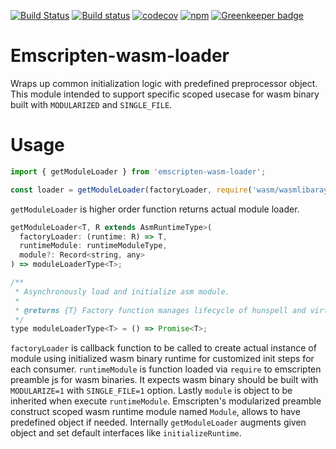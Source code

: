 [![Build Status](https://travis-ci.org/kwonoj/emscripten-wasm-loader.svg?branch=master)](https://travis-ci.org/kwonoj/emscripten-wasm-loader)
[![Build status](https://ci.appveyor.com/api/projects/status/la7qsyfmoekernj7/branch/master?svg=true)](https://ci.appveyor.com/project/kwonoj/emscripten-wasm-loader/branch/master)
[![codecov](https://codecov.io/gh/kwonoj/emscripten-wasm-loader/branch/master/graph/badge.svg)](https://codecov.io/gh/kwonoj/emscripten-wasm-loader)
[![npm](https://img.shields.io/npm/v/emscripten-wasm-loader.svg)](https://www.npmjs.com/package/emscripten-wasm-loader)
[![Greenkeeper badge](https://badges.greenkeeper.io/kwonoj/emscripten-wasm-loader.svg)](https://greenkeeper.io/)

# Emscripten-wasm-loader

Wraps up common initialization logic with predefined preprocessor object. This module intended to support specific scoped usecase for wasm binary built with `MODULARIZED` and `SINGLE_FILE`.

# Usage

```js
import { getModuleLoader } from 'emscripten-wasm-loader';

const loader = getModuleLoader(factoryLoader, require('wasm/wasmlibaray'), { additional: ''});
```

`getModuleLoader` is higher order function returns actual module loader.

```js
getModuleLoader<T, R extends AsmRuntimeType>(
  factoryLoader: (runtime: R) => T,
  runtimeModule: runtimeModuleType,
  module?: Record<string, any>
) => moduleLoaderType<T>;

/**
 * Asynchronously load and initialize asm module.
 *
 * @returns {T} Factory function manages lifecycle of hunspell and virtual files.
 */
type moduleLoaderType<T> = () => Promise<T>;
```

`factoryLoader` is callback function to be called to create actual instance of module using initialized wasm binary runtime for customized init steps for each consumer. `runtimeModule` is function loaded via `require` to emscripten preamble js for wasm binaries. It expects wasm binary should be built with `MODULARIZE=1` with `SINGLE_FILE=1` option. Lastly `module` is object to be inherited when execute `runtimeModule`. Emscripten's modularized preamble construct scoped wasm runtime module named `Module`, allows to have predefined object if needed. Internally `getModuleLoader` augments given object and set default interfaces like `initializeRuntime`.
